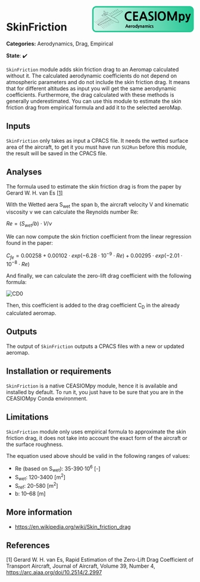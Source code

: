 <img align="right" height="70" src="../../documents/logos/CEASIOMpy_banner_aero.png">

# SkinFriction

**Categories:** Aerodynamics, Drag, Empirical

**State**: :heavy_check_mark:

`SkinFriction` module adds skin friction drag to an Aeromap calculated without it. The calculated aerodynamic coefficients do not depend on atmospheric parameters and do not include the skin friction drag. It means that for different altitudes as input you will get the same aerodynamic coefficients. Furthermore, the drag calculated with these methods is generally underestimated. You can use this module to estimate the skin friction drag from empirical formula and add it to the selected aeroMap.

## Inputs

`SkinFriction` only takes as input a CPACS file. It needs the wetted surface area of the aircraft, to get it you must have run `SU2Run` before this module, the result will be saved in the CPACS file.

## Analyses

The formula used to estimate the skin friction drag is from the paper by Gerard W. H. van Es [[1]](#Gerard12)

With the Wetted aera S<sub>wet</sub> the span b, the aircraft velocity
V and kinematic viscosity ν we can calculate the Reynolds number Re:

$Re = (S_{wet}/b) \cdot V / \nu$

We can now compute the skin friction coefficient from the linear regression found in the paper:

$C_{fe} = 0.00258 + 0.00102 \cdot exp(-6.28\cdot10^{-9} \cdot Re) + 0.00295 \cdot exp(-2.01 \cdot 10^{-8} \cdot Re)$

And finally, we can calculate the zero-lift drag coefficient with the following formula:

![CD0](https://latex.codecogs.com/png.image?\inline&space;\small&space;\dpi{100}\bg{white}C_{D0}&space;=&space;C_{fe}&space;\cdot&space;S_{wet}&space;/&space;S&space;)

<!-- C_{D0} = C_{fe} \cdot S_{wet} / S -->

Then, this coefficient is added to the drag coefficient C<sub>D</sub> in the already calculated aeromap.

## Outputs

 The output of `SkinFriction` outputs a CPACS files with a new or updated aeromap.

## Installation or requirements

`SkinFriction` is a native CEASIOMpy module, hence it is available and installed by default. To run it, you just have to be sure that you are in the CEASIOMpy Conda environment.

## Limitations

`SkinFriction` module only uses empirical formula to approximate the skin friction drag, it does not take into account the exact form of the aircraft or the surface roughness.

The equation used above should be valid in the following ranges of values:

* Re (based on S<sub>wet</sub>):  35-390·10<sup>6</sup> [-]
* S<sub>wet</sub>: 120-3400 [m<sup>2</sup>]
* S<sub>ref</sub>: 20-580 [m<sup>2</sup>]
* b: 10–68 [m]

## More information

* <https://en.wikipedia.org/wiki/Skin_friction_drag>

## References

<a id="Gerard12">[1]</a> Gerard W. H. van Es, Rapid Estimation of the Zero-Lift Drag Coefficient of Transport Aircraft, Journal of Aircraft, Volume 39, Number 4,  <https://arc.aiaa.org/doi/10.2514/2.2997>
